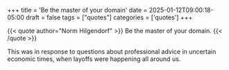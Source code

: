 +++
title = 'Be the master of your domain'
date = 2025-01-12T09:00:18-05:00
draft = false
tags = ["quotes"]
categories = ['quotes']
+++

{{< quote author="Norm Hilgendorf" >}}
Be the master of your domain.
{{< /quote >}}


This was in response to questions about professional advice in uncertain economic times, when layoffs were happening all around us.
